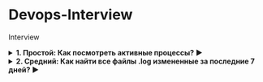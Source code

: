# Devops-Interview
Interview
<details> <summary><b>1. Простой: Как посмотреть активные процессы? ▶️</b></summary>
top        # Интерактивный мониторинг  
htop       # Улучшенный top (установить: sudo apt install htop)  
ps aux     # Статичный список процессов  

</details><details> <summary><b>2. Средний: Как найти все файлы .log измененные за последние 7 дней? ▶️</b></summary>
find / -name "*.log" -mtime -7
